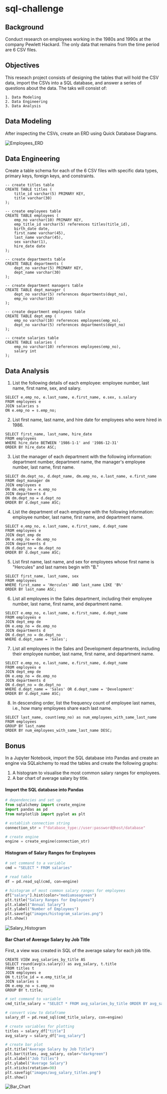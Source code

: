 # sql-challenge
## Background
Conduct research on employees working in the 1980s and 1990s at the company Pewlett Hackard. The only data that remains from the time period are 6 CSV files. 

## Objectives
This reseach project consists of designing the tables that will hold the CSV data, import the CSVs into a SQL database, and answer a series of questions about the data. The taks will consist of:

    1. Data Modeling
    2. Data Engineering
    3. Data Analysis

## Data Modeling
After inspecting the CSVs, create an ERD using Quick Database Diagrams.

![Employees_ERD](EmployeeSQL/employees_erd.png)

## Data Engineering
Create a table schema for each of the 6 CSV files with specific data types, primary keys, foreign keys, and constraints.

```pgsql
-- create titles table
CREATE TABLE titles (
	title_id varchar(5) PRIMARY KEY,
	title varchar(30)
);

-- create employees table
CREATE TABLE employees (
	emp_no varchar(10) PRIMARY KEY,
	emp_title_id varchar(5) references titles(title_id),
	birth_date date,
	first_name varchar(45),
	last_name varchar(45),
	sex varchar(1),
	hire_date date
);

-- create departments table
CREATE TABLE departments (
	dept_no varchar(5) PRIMARY KEY,
	dept_name varchar(30)
);

-- create department managers table
CREATE TABLE dept_manager (
	dept_no varchar(5) references departments(dept_no),
	emp_no varchar(10)
);

-- create department employees table
CREATE TABLE dept_emp (
	emp_no varchar(10) references employees(emp_no),
	dept_no varchar(5) references departments(dept_no)
);

-- create salaries table
CREATE TABLE salaries (
	emp_no varchar(10) references employees(emp_no),
	salary int
);
```

## Data Analysis
1. List the following details of each employee: employee number, last name, first name, sex, and salary.
```pgsql
SELECT e.emp_no, e.last_name, e.first_name, e.sex, s.salary
FROM employees e
JOIN salaries s
ON e.emp_no = s.emp_no;
```
2. List first name, last name, and hire date for employees who were hired in 1986.
```pgsql
SELECT first_name, last_name, hire_date 
FROM employees
WHERE hire_date BETWEEN '1986-1-1' and '1986-12-31'
ORDER BY hire_date ASC;
```
3. List the manager of each department with the following information: department number, department name, the manager's employee number, last name, first name.
```pgsql
SELECT dm.dept_no, d.dept_name, dm.emp_no, e.last_name, e.first_name 
FROM dept_manager dm
JOIN employees e
ON dm.emp_no = e.emp_no
JOIN departments d
ON dm.dept_no = d.dept_no
ORDER BY d.dept_name ASC;
```
4. List the department of each employee with the following information: employee number, last name, first name, and department name.
```pgsql
SELECT e.emp_no, e.last_name, e.first_name, d.dept_name
FROM employees e
JOIN dept_emp de 
ON e.emp_no = de.emp_no
JOIN departments d
ON d.dept_no = de.dept_no
ORDER BY d.dept_name ASC;
```
5. List first name, last name, and sex for employees whose first name is "Hercules" and last names begin with "B."
```pgsql
SELECT first_name, last_name, sex
FROM employees 
WHERE first_name = 'Hercules' AND last_name LIKE 'B%'
ORDER BY last_name ASC;
```
6. List all employees in the Sales department, including their employee number, last name, first name, and department name.
```pgsql
SELECT e.emp_no, e.last_name, e.first_name, d.dept_name
FROM employees e
JOIN dept_emp de 
ON e.emp_no = de.emp_no
JOIN departments d
ON d.dept_no = de.dept_no
WHERE d.dept_name = 'Sales';
```
7. List all employees in the Sales and Development departments, including their employee number, last name, first name, and department name.
```pgsql
SELECT e.emp_no, e.last_name, e.first_name, d.dept_name
FROM employees e
JOIN dept_emp de 
ON e.emp_no = de.emp_no
JOIN departments d
ON d.dept_no = de.dept_no
WHERE d.dept_name = 'Sales' OR d.dept_name = 'Development'
ORDER BY d.dept_name ASC;
```
8. In descending order, list the frequency count of employee last names, i.e., how many employees share each last name.
```pgsql
SELECT last_name, count(emp_no) as num_employees_with_same_last_name
FROM employees
GROUP BY last_name
ORDER BY num_employees_with_same_last_name DESC;
```

## Bonus
In a Jupyter Notebook, import the SQL database into Pandas and create an engine via SQLalchemy to read the tables and create the following graphs:
1. A histogram to visualise the most common salary ranges for employees.
2. A bar chart of average salary by title.

#### Import the SQL database into Pandas
```python
# dependencies and set up
from sqlalchemy import create_engine
import pandas as pd
from matplotlib import pyplot as plt

# establish connection string
connection_str = f"database_type://user:password@host/database"

# create engine
engine = create_engine(connection_str)
```
#### Histogram of Salary Ranges for Employees
```python
# set command to a variable
cmd = "SELECT * FROM salaries"

# read table
df = pd.read_sql(cmd, con=engine)

# histogram of most common salary ranges for employees
df["salary"].hist(color="mediumseagreen")
plt.title("Salary Ranges for Employees")
plt.xlabel("Annual Salary")
plt.ylabel("Number of Employees")
plt.savefig("images/histogram_salaries.png")
plt.show()
```
![Salary_Histogram](EmployeeSQL/images/histogram_salaries.png)

#### Bar Chart of Average Salary by Job Title
First, a view was created in SQL of the average salary for each job title.
```pgsql
CREATE VIEW avg_salaries_by_title AS
SELECT round(avg(s.salary)) as avg_salary, t.title
FROM titles t
JOIN employees e
ON t.title_id = e.emp_title_id
JOIN salaries s
ON e.emp_no = s.emp_no
GROUP BY t.title;
```
```python
# set command to variable
cmd_title_salary = "SELECT * FROM avg_salaries_by_title ORDER BY avg_salary ASC"

# convert view to dataframe
salary_df = pd.read_sql(cmd_title_salary, con=engine)

# create variables for plotting
titles = salary_df["title"]
avg_salary = salary_df["avg_salary"]

# create bar plot
plt.title("Average Salary by Job Title")
plt.bar(titles, avg_salary, color="darkgreen")
plt.xlabel("Job Titles")
plt.ylabel("Average Salary")
plt.xticks(rotation=90)
plt.savefig("images/avg_salary_titles.png")
plt.show()
```
![Bar_Chart](EmployeeSQL/images/avg_salary.png)

